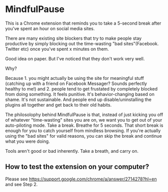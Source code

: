 # MindfulPause
This is a Chrome extension that reminds you to take a 5-second break after you've spent an hour on social media sites.

There are many existing site blockers that try to make people stay productive by simply blocking out the time-wasting "bad sites"(Facebook. Twitter etc) once you've spent x minutes on them.

Good idea on paper. But I've noticed that they don't work very well. 

Why? 

Because 1. you might actually be using the site for meaningful stuff (catching up with a friend on Facebook Messager? Sounds perfectly healthy to me!) and 2. people tend to get frustated by completely blocked from doing something. It feels punitive. It's behavior-changing based on shame. It's not sustainable. And people end up disable/uninstalling the plugins all together and get back to their old habits.

The philosolophy behind MindfulPause is that, instead of just kicking you off of whatever "time-wasting" sites you are on, we want you to get out of your auto-piloting mode. Take a break. Breathe for 5 seconds. That short break is enough for you to catch yourself from mindless browsing. If you're actually using the "bad sites" for valid reasons, you can skip the break and continue what you were doing.

Tools aren't good or bad inherently. Take a breath, and carry on.

## How to test the extension on your computer?
Please see https://support.google.com/chrome/a/answer/2714278?hl=en and see Step 2.
